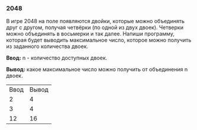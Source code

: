 ### 2048

В игре 2048 на поле появляются двойки, которые можно объединять друг с другом, получая четвёрки (по одной из двух двоек). Четверки можно объединять в восьмерки и так далее. Напиши программу, которая будет выводить максимальное число, которое можно получить из заданного количества двоек.

**Ввод:** n - количество доступных двоек.

**Вывод:** какое максимальное число можно получить от объединения n двоек.

<table>
<tr><td>Ввод</td><td>Вывод</td></tr>
<tr><td>2</td><td>4</td></tr>
<tr><td>3</td><td>4</td></tr>
<tr><td>12</td><td>16</td></tr>
</table>

